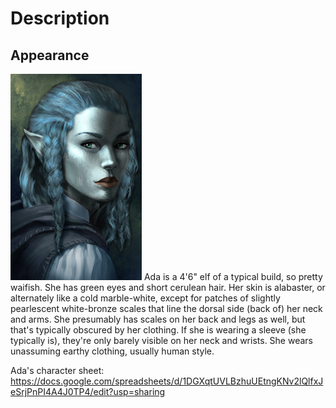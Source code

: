 <!-- TITLE: Ada -->
<!-- SUBTITLE: Caroline's character. -->

# Description
## Appearance
![Tyymvcr](/uploads/tyymvcr.png "Tyymvcr")
Ada is a 4'6" elf of a typical build, so pretty waifish. She has green eyes and short cerulean hair. Her skin is alabaster, or alternately like a cold marble-white, except for patches of slightly pearlescent white-bronze scales that line the dorsal side (back of) her neck and arms. She presumably has scales on her back and legs as well, but that's typically obscured by her clothing. If she is wearing a sleeve (she typically is), they're only barely visible on her neck and wrists. She wears unassuming earthy clothing, usually human style.

Ada's character sheet: https://docs.google.com/spreadsheets/d/1DGXqtUVLBzhuUEtngKNv2lQlfxJeSrjPnPI4A4J0TP4/edit?usp=sharing